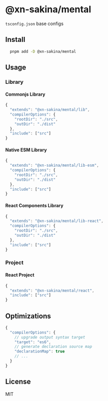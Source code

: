 # @xn-sakina/mental

`tsconfig.json` base configs

## Install

```bash
  pnpm add -D @xn-sakina/mental
```

## Usage

### Library

#### Commonjs Library

```js
{
  "extends": "@xn-sakina/mental/lib",
  "compilerOptions": {
    "rootDir": "./src",
    "outDir": "./dist"
  },
  "include": ["src"]
}
```

#### Native ESM Library

```js
{
  "extends": "@xn-sakina/mental/lib-esm",
  "compilerOptions": {
    "rootDir": "./src",
    "outDir": "./dist"
  },
  "include": ["src"]
}
```

#### React Components Library

```js
{
  "extends": "@xn-sakina/mental/lib-react",
  "compilerOptions": {
    "rootDir": "./src",
    "outDir": "./dist"
  },
  "include": ["src"]
}
```

### Project

#### React Project

```js
{
  "extends": "@xn-sakina/mental/react",
  "include": ["src"]
}
```

## Optimizations

```js
{
  "compilerOptions": {
    // upgrade output syntax target
    "target": "es6",
    // generate declaration source map
    "declarationMap": true
    // ...
  }
}
```

## License

MIT
